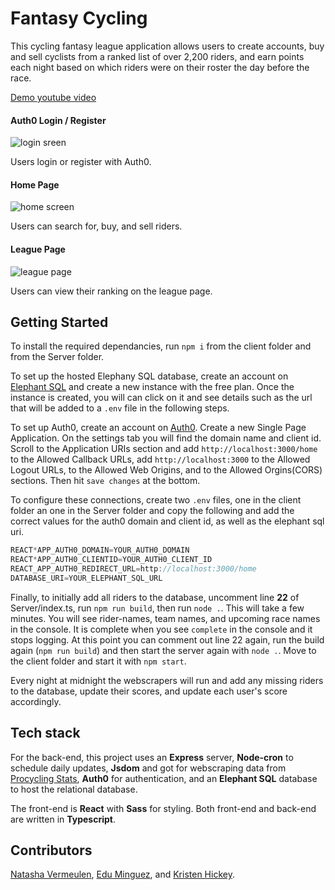 # Fantasy Cycling

This cycling fantasy league application allows users to create accounts, buy and sell cyclists from a ranked list of over 2,200 riders, and earn points each night based on which riders were on their roster the day before the race.

[Demo youtube video](https://www.youtube.com/watch?v=NL4RpSDbDKw&t=36s)

#### Auth0 Login / Register

![login sreen](https://i.ibb.co/Sf5TsDb/login-screen.png)

Users login or register with Auth0.

#### Home Page

![home screen](https://i.ibb.co/RNrPxVM/logo-cycling.png)

Users can search for, buy, and sell riders.

#### League Page

![league page](https://i.ibb.co/c8SwMnk/logo-cycling-2.png)

Users can view their ranking on the league page.

## Getting Started

To install the required dependancies, run `npm i` from the client folder and from the Server folder.

To set up the hosted Elephany SQL database, create an account on [Elephant SQL](https://www.elephantsql.com/) and create a new instance with the free plan. Once the instance is created, you will can click on it and see details such as the url that will be added to a `.env` file in the following steps.

To set up Auth0, create an account on [Auth0](https://auth0.com). Create a new Single Page Application. On the settings tab you will find the domain name and client id. Scroll to the Application URIs section and add `http://localhost:3000/home` to the Allowed Callback URLs, add `http://localhost:3000` to the Allowed Logout URLs, to the Allowed Web Origins, and to the Allowed Orgins(CORS) sections. Then hit `save changes` at the bottom.

To configure these connections, create two `.env` files, one in the client folder an one in the Server folder and copy the following and add the correct values for the auth0 domain and client id, as well as the elephant sql uri.

```js
REACT*APP_AUTH0_DOMAIN=YOUR_AUTH0_DOMAIN
REACT*APP_AUTH0_CLIENTID=YOUR_AUTH0_CLIENT_ID
REACT_APP_AUTH0_REDIRECT_URL=http://localhost:3000/home
DATABASE_URI=YOUR_ELEPHANT_SQL_URL
```

Finally, to initially add all riders to the database, uncomment line **22** of Server/index.ts, run `npm run build`, then run `node .`. This will take a few minutes. You will see rider-names, team names, and upcoming race names in the console. It is complete when you see `complete` in the console and it stops logging. At this point you can comment out line 22 again, run the build again (`npm run build`) and then start the server again with `node .`. Move to the client folder and start it with `npm start`.

Every night at midnight the webscrapers will run and add any missing riders to the database, update their scores, and update each user's score accordingly.

## Tech stack

For the back-end, this project uses an **Express** server, **Node-cron** to schedule daily updates, **Jsdom** and got for webscraping data from [Procycling Stats](https://www.procyclingstats.com/rankings.php), **Auth0** for authentication, and an **Elephant SQL** database to host the relational database.

The front-end is **React** with **Sass** for styling. Both front-end and back-end are written in **Typescript**.

## Contributors

[Natasha Vermeulen](https://github.com/natashajvandam), [Edu Minguez](https://github.com/eduwp90), and [Kristen Hickey](https://github.com/KristenHickey).

